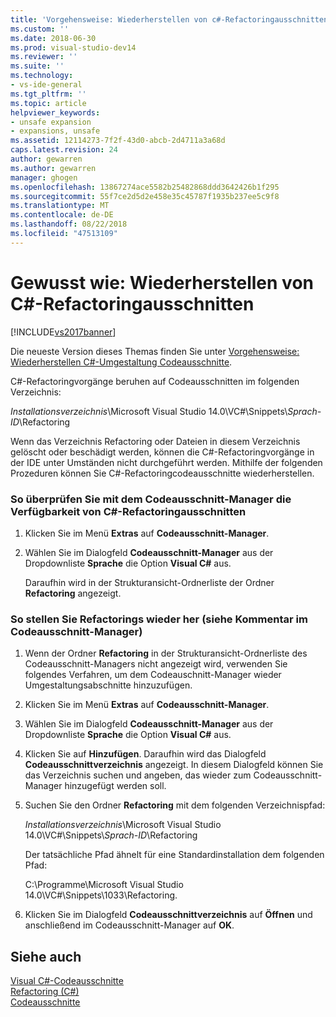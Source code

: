```yaml
---
title: 'Vorgehensweise: Wiederherstellen von c#-Refactoringausschnitten | Microsoft-Dokumentation'
ms.custom: ''
ms.date: 2018-06-30
ms.prod: visual-studio-dev14
ms.reviewer: ''
ms.suite: ''
ms.technology:
- vs-ide-general
ms.tgt_pltfrm: ''
ms.topic: article
helpviewer_keywords:
- unsafe expansion
- expansions, unsafe
ms.assetid: 12114273-7f2f-43d0-abcb-2d4711a3a68d
caps.latest.revision: 24
author: gewarren
ms.author: gewarren
manager: ghogen
ms.openlocfilehash: 13867274ace5582b25482868ddd3642426b1f295
ms.sourcegitcommit: 55f7ce2d5d2e458e35c45787f1935b237ee5c9f8
ms.translationtype: MT
ms.contentlocale: de-DE
ms.lasthandoff: 08/22/2018
ms.locfileid: "47513109"
---
```

# <a name="how-to-restore-c-refactoring-snippets"></a>Gewusst wie: Wiederherstellen von C#-Refactoringausschnitten
[!INCLUDE[vs2017banner](../includes/vs2017banner.md)]

Die neueste Version dieses Themas finden Sie unter [Vorgehensweise: Wiederherstellen C#-Umgestaltung Codeausschnitte](https://docs.microsoft.com/visualstudio/ide/how-to-restore-csharp-refactoring-snippets).  
  
C#-Refactoringvorgänge beruhen auf Codeausschnitten im folgenden Verzeichnis:  
  
 *Installationsverzeichnis*\Microsoft Visual Studio 14.0\VC#\Snippets\\*Sprach-ID*\Refactoring  
  
 Wenn das Verzeichnis Refactoring oder Dateien in diesem Verzeichnis gelöscht oder beschädigt werden, können die C#-Refactoringvorgänge in der IDE unter Umständen nicht durchgeführt werden. Mithilfe der folgenden Prozeduren können Sie C#-Refactoringcodeausschnitte wiederherstellen.  
  
### <a name="to-verify-c-refactoring-snippets-are-available-through-the-code-snippet-manager"></a>So überprüfen Sie mit dem Codeausschnitt-Manager die Verfügbarkeit von C#-Refactoringausschnitten  
  
1.  Klicken Sie im Menü **Extras** auf **Codeausschnitt-Manager**.  
  
2.  Wählen Sie im Dialogfeld **Codeausschnitt-Manager** aus der Dropdownliste **Sprache** die Option **Visual C#** aus.  
  
     Daraufhin wird in der Strukturansicht-Ordnerliste der Ordner **Refactoring** angezeigt.  
  
### <a name="to-restore-refactoring-see-comment-in-code-snippet-manager"></a>So stellen Sie Refactorings wieder her (siehe Kommentar im Codeausschnitt-Manager)  
  
1.  Wenn der Ordner **Refactoring** in der Strukturansicht-Ordnerliste des Codeausschnitt-Managers nicht angezeigt wird, verwenden Sie folgendes Verfahren, um dem Codeauschnitt-Manager wieder Umgestaltungsabschnitte hinzuzufügen.  
  
2.  Klicken Sie im Menü **Extras** auf **Codeausschnitt-Manager**.  
  
3.  Wählen Sie im Dialogfeld **Codeausschnitt-Manager** aus der Dropdownliste **Sprache** die Option **Visual C#** aus.  
  
4.  Klicken Sie auf **Hinzufügen**. Daraufhin wird das Dialogfeld **Codeausschnittverzeichnis** angezeigt. In diesem Dialogfeld können Sie das Verzeichnis suchen und angeben, das wieder zum Codeausschnitt-Manager hinzugefügt werden soll.  
  
5.  Suchen Sie den Ordner **Refactoring** mit dem folgenden Verzeichnispfad:  
  
     *Installationsverzeichnis*\Microsoft Visual Studio 14.0\VC#\Snippets\\*Sprach-ID*\Refactoring  
  
     Der tatsächliche Pfad ähnelt für eine Standardinstallation dem folgenden Pfad:  
  
     C:\Programme\Microsoft Visual Studio 14.0\VC#\Snippets\1033\Refactoring.  
  
6.  Klicken Sie im Dialogfeld **Codeausschnittverzeichnis** auf **Öffnen** und anschließend im Codeausschnitt-Manager auf **OK**.  
  
## <a name="see-also"></a>Siehe auch  
 [Visual C#-Codeausschnitte](../ide/visual-csharp-code-snippets.md)   
 [Refactoring (C#)](../csharp-ide/refactoring-csharp.md)   
 [Codeausschnitte](../ide/code-snippets.md)



